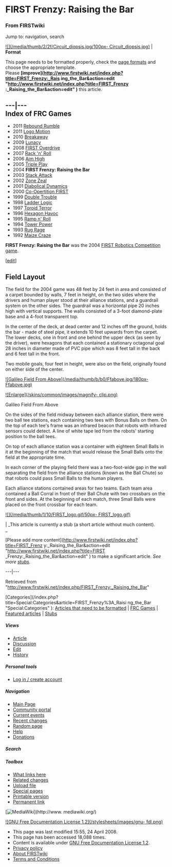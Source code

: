 

# FIRST Frenzy: Raising the Bar

### From FIRSTwiki

Jump to: navigation, search

[![](/media/thumb/2/2f/Circuit_diopsis.jpg/100px-
Circuit_diopsis.jpg)](/index.php/Image:Circuit_diopsis.jpg "" ) |  **Format**  

This page needs to be formatted properly, check the [page
formats](/index.php/FIRSTwiki:Page_formats "FIRSTwiki:Page formats" ) and
choose the appropriate template.  
Please **[improve](http://www.firstwiki.net/index.php?title=FIRST_Frenzy:_Rais
ing_the_Bar&action=edit "http://www.firstwiki.net/index.php?title=FIRST_Frenzy
:_Raising_the_Bar&action=edit" )** this article.  
  
---|---  
Index of FRC Games  
---  
  
  * 2011 [Rebound Rumble](/index.php/Rebound_Rumble "Rebound Rumble" )
  * 2011 [Logo Motion](/index.php/Logo_Motion "Logo Motion" )
  * 2010 [Breakaway](/index.php/Breakaway "Breakaway" )
  * 2009 [Lunacy](/index.php/Lunacy "Lunacy" )
  * 2008 [FIRST Overdrive](/index.php/FIRST_Overdrive "FIRST Overdrive" )
  * 2007 [Rack 'n' Roll](/index.php/Rack_%27n%27_Roll "Rack 'n' Roll" )
  * 2006 [Aim High](/index.php/Aim_High "Aim High" )
  * 2005 [Triple Play](/index.php/Triple_Play "Triple Play" )
  * 2004 **FIRST Frenzy: Raising the Bar**
  * 2003 [Stack Attack](/index.php/Stack_Attack "Stack Attack" )
  * 2002 [Zone Zeal](/index.php/Zone_Zeal "Zone Zeal" )
  * 2001 [Diabolical Dynamics](/index.php/Diabolical_Dynamics "Diabolical Dynamics" )
  * 2000 [Co-Opertition FIRST](/index.php/Co-Opertition_FIRST "Co-Opertition FIRST" )
  * 1999 [Double Trouble](/index.php/Double_Trouble "Double Trouble" )
  * 1998 [Ladder Logic](/index.php/Ladder_Logic "Ladder Logic" )
  * 1997 [Toroid Terror](/index.php/Toroid_Terror "Toroid Terror" )
  * 1996 [Hexagon Havoc](/index.php/Hexagon_Havoc "Hexagon Havoc" )
  * 1995 [Ramp n' Roll](/index.php/Ramp_n%27_Roll "Ramp n' Roll" )
  * 1994 [Tower Power](/index.php/Tower_Power "Tower Power" )
  * 1993 [Rug Rage](/index.php/Rug_Rage "Rug Rage" )
  * 1992 [Maize Craze](/index.php/Maize_Craze "Maize Craze" )  
  
  

**FIRST Frenzy: Raising the Bar** was the 2004 [FIRST Robotics Competition](/index.php/FIRST_Robotics_Competition "FIRST Robotics Competition" ) [game](/index.php/Game "Game" ). 

[[edit](/index.php?title=FIRST_Frenzy:_Raising_the_Bar&action=edit&section=1
"Edit section: Field Layout" )]

## Field Layout

The field for the 2004 game was 48 feet by 24 feet in area and consisted of a
carpet bounded by walls, 7 feet in height, on the two sides where the drivers
and human player stood at their alliance stations, and a guardrail system on
the other sides. The guardrail was a horizontal pipe 20 inches high with
vertical supports. The walls consisted of a 3-foot diamond-plate base and a
4-foot transparent top.

In the center of the deck, at dead center and 12 inches off the ground, holds
the bar - made of steel pipe, it extends 10 feet upwards from the carpet. The
lower decks, one in front and one behind the upper deck (as seen by the
driver), were hexagons that each contained a stationary octagonal goal 28
inches in diameter made of PVC pipe which was 8 feet tall in the back and 6
feet tall in the front.

Two mobile goals, four feet in height, were also on the field, originally
found on either side of the center.

[![Galileo Field From Above](/media/thumb/b/b0/Ffabove.jpg/180px-
Ffabove.jpg)](/index.php/Image:Ffabove.jpg "Galileo Field From Above" )

[![Enlarge](/skins/common/images/magnify-
clip.png)](/index.php/Image:Ffabove.jpg "Enlarge" )

Galileo Field From Above

On the sides of the field midway between each alliance station, there were two
ball tee stations, each containing two tees with Bonus Balls on them. On the
top of each tee's frame was an infrared beacon that robots with infrared
sensors could detect. A line of white tape led from the robots' starting
position to the ball tees.

On top of each alliance station was a container with eighteen Small Balls in
it at the beginning of the match that would release the Small Balls onto the
field at the appropriate time.

In each corner of the playing field there was a two-foot-wide gap in the wall
separating the field from the alliance stations (known as the Ball Chute) so
that robots could pass Small Balls to the human players.

Each alliance stations contained areas for two teams. Each team area contained
a Ball Corral in front of their Ball Chute with two crossbars on the front and
sides. At the beginning of each match, three Small Balls were placed on the
front crossbar for each team.

[![](/media/thumb/1/10/FIRST_logo.gif/50px-
FIRST_logo.gif)](/index.php/Image:FIRST_logo.gif "" )

|  _This article is currently a stub (a short article without much content).  
_

[Please add more content](http://www.firstwiki.net/index.php?title=FIRST_Frenz
y:_Raising_the_Bar&action=edit "http://www.firstwiki.net/index.php?title=FIRST
_Frenzy:_Raising_the_Bar&action=edit" ) to make a significant article. _See
more [stubs](/index.php/Special:Shortpages "Special:Shortpages" )._  
  
---|---  
  
Retrieved from
"<http://www.firstwiki.net/index.php/FIRST_Frenzy:_Raising_the_Bar>"

[Categories](/index.php?title=Special:Categories&article=FIRST_Frenzy%3A_Raisi
ng_the_Bar "Special:Categories" ): [Articles that need to be
formatted](/index.php/Category:Articles_that_need_to_be_formatted
"Category:Articles that need to be formatted" ) | [FRC
Games](/index.php/Category:FRC_Games "Category:FRC Games" ) | [Featured
articles](/index.php/Category:Featured_articles "Category:Featured articles" )
| [Stubs](/index.php/Category:Stubs "Category:Stubs" )

##### Views

  * [Article](/index.php/FIRST_Frenzy:_Raising_the_Bar)
  * [Discussion](/index.php/Talk:FIRST_Frenzy:_Raising_the_Bar)
  * [Edit](/index.php?title=FIRST_Frenzy:_Raising_the_Bar&action=edit)
  * [History](/index.php?title=FIRST_Frenzy:_Raising_the_Bar&action=history)

##### Personal tools

  * [Log in / create account](/index.php?title=Special:Userlogin&returnto=FIRST_Frenzy:_Raising_the_Bar)

[](/index.php/Main_Page "Main Page" )

##### Navigation

  * [Main Page](/index.php/Main_Page)
  * [Community portal](/index.php/FIRSTwiki:Community_portal)
  * [Current events](/index.php/Current_events)
  * [Recent changes](/index.php/Special:Recentchanges)
  * [Random page](/index.php/Special:Random)
  * [Help](/index.php/FIRSTwiki:Help)
  * [Donations](/index.php/FIRSTwiki:Site_support)

##### Search



##### Toolbox

  * [What links here](/index.php/Special:Whatlinkshere/FIRST_Frenzy:_Raising_the_Bar)
  * [Related changes](/index.php/Special:Recentchangeslinked/FIRST_Frenzy:_Raising_the_Bar)
  * [Upload file](/index.php/Special:Upload)
  * [Special pages](/index.php/Special:Specialpages)
  * [Printable version](/index.php?title=FIRST_Frenzy:_Raising_the_Bar&printable=yes)
  * [Permanent link](/index.php?title=FIRST_Frenzy:_Raising_the_Bar&oldid=67712)

[![MediaWiki](/skins/common/images/poweredby_mediawiki_88x31.png)](http://www.
mediawiki.org/)

[![GNU Free Documentation License 1.2](/stylesheets/images/gnu-
fdl.png)](http://www.gnu.org/copyleft/fdl.html)

  * This page was last modified 15:55, 24 April 2008.
  * This page has been accessed 18,088 times.
  * Content is available under [GNU Free Documentation License 1.2](http://www.gnu.org/copyleft/fdl.html "http://www.gnu.org/copyleft/fdl.html" ).
  * [Privacy policy](/index.php/FIRSTwiki:Privacy_policy "FIRSTwiki:Privacy policy" )
  * [About FIRSTwiki](/index.php/FIRSTwiki:About "FIRSTwiki:About" )
  * [Terms and Conditions](/index.php/FIRSTwiki:Terms_and_conditions "FIRSTwiki:Terms and conditions" )

